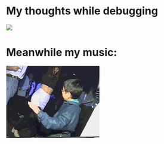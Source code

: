 
<h1>My thoughts while debugging</h1>


![](https://github.com/bahag-Rothm/bahag-Rothm/blob/main/3tes.gif)

<h1>Meanwhile my music:</h1>

![](https://github.com/bahag-Rothm/bahag-Rothm/blob/main/ICU.gif)
